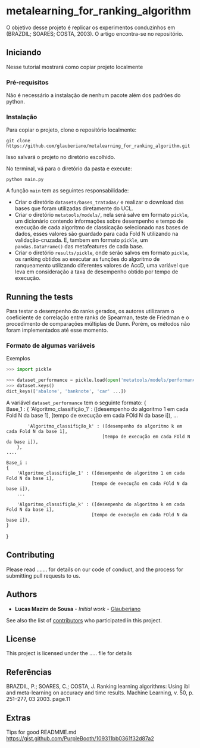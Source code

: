 # metalearning_for_ranking_algorithm

O objetivo desse projeto é replicar os experimentos conduzinhos em  (BRAZDIL; SOARES; COSTA, 2003). O artigo encontra-se no repositório.

## Iniciando

Nesse tutorial mostrará como copiar projeto localmente 

### Pré-requisitos

Não é necessário a instalação de nenhum pacote além dos padrões do python.

### Instalação

Para copiar o projeto, clone o repositório localmente:

```
git clone https://github.com/glauberiano/metalearning_for_ranking_algorithm.git
```
Isso salvará o projeto no diretório escolhido.

No terminal, vá para o diretório da pasta e execute:

```
python main.py
```
A função `main` tem as seguintes responsabilidade:
- Criar o diretório `datasets/bases_tratadas/` e realizar o download das bases que foram utilizadas diretamente do UCL.
- Criar o diretório `metatools/models/`, nela será salve em formato `pickle`, um dicionário contendo informações sobre desempenho e tempo de execução de cada algoritmo de classicação selecionado nas bases de dados, esses valores são guardado para cada Fold N utilizando na validação-cruzada. E, tambem em formato `pickle`, um `pandas.DataFrame()` das metafeatures de cada base.
- Criar o diretório `results/pickle`, onde serão salvos em formato `pickle`, os ranking obtidos ao executar as funções do algoritmo de ranqueamento utilizando diferentes valores de AccD, uma variável que leva em consideração a taxa de desempenho obtido por tempo de execução.


## Running the tests

Para testar o desempenho do ranks gerados, os autores utilizaram o coeficiente de correlação entre ranks de Spearman,  teste de Friedman e o procedimento de comparações múltiplas de Dunn. Porém, os métodos não foram implementados até esse momento.


### Formato de algumas variáveis

Exemplos

```python
>>> import pickle

>>> dataset_performance = pickle.load(open('metatools/models/performance_dict.p','rb'))
>>> dataset.keys()
dict_keys(['abalone', 'banknote', 'car' ...])
```

A variável `dataset_performance` tem o seguinte formato:
{   
    Base_1 : 
        {
            'Algoritmo_classifição_1' : ([desempenho do algoritmo 1 em cada Fold N da base 1],
                                        [tempo de execução em cada FOld N da base i]),
            ...

            'Algoritmo_classifição_k' : ([desempenho do algoritmo k em cada Fold N da base 1],
                                        [tempo de execução em cada FOld N da base i]),                                    
        },
    ....

    Base_i : 
    {
        'Algoritmo_classifição_1' : ([desempenho do algoritmo 1 em cada Fold N da base i],
                                    [tempo de execução em cada FOld N da base i]),
        ...

        'Algoritmo_classifição_k' : ([desempenho do algoritmo k em cada Fold N da base i],
                                    [tempo de execução em cada FOld N da base i]),                                    
    }
}   

## Contributing

Please read ....... for details on our code of conduct, and the process for submitting pull requests to us.

## Authors

* **Lucas Mazim de Sousa** - *Initial work* - [Glauberiano](https://github.com/glauberiano)

See also the list of [contributors](https://github.com/your/project/contributors) who participated in this project.

## License

This project is licensed under the ..... file for details


## Referências

BRAZDIL, P.; SOARES, C.; COSTA, J. Ranking learning algorithms: Using ibl and meta-learning on accuracy and
time results. Machine Learning, v. 50, p. 251–277, 03 2003. page.11

## Extras

Tips for good READMME.md
    https://gist.github.com/PurpleBooth/109311bb0361f32d87a2
